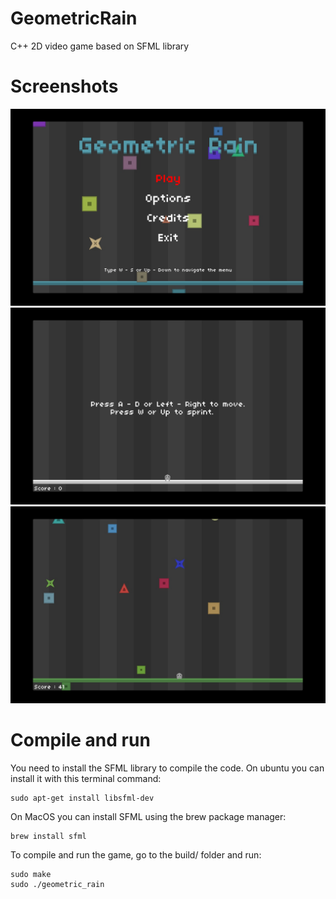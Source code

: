 # GeometricRain
C++ 2D video game based on SFML library

# Screenshots
![alt text](https://raw.githubusercontent.com/Flowx08/GeometricRain/master/screens/Screen1.jpg "screenshot 1")
![alt text](https://raw.githubusercontent.com/Flowx08/GeometricRain/master/screens/Screen2.jpg "screenshot 2")
![alt text](https://raw.githubusercontent.com/Flowx08/GeometricRain/master/screens/Screen3.jpg "screenshot 3")

# Compile and run
You need to install the SFML library to compile the code. On ubuntu you can install it with this terminal command:
```shell
sudo apt-get install libsfml-dev
```
On MacOS you can install SFML using the brew package manager:
```shell
brew install sfml
```
To compile and run the game, go to the build/ folder and run:
```shell
sudo make
sudo ./geometric_rain
```

